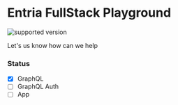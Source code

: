 # Entria FullStack Playground
![supported version](https://badgen.net/badge/node/lts/green)

Let's us know how can we help


### Status

- [x] GraphQL
- [ ] GraphQL Auth
- [ ] App
